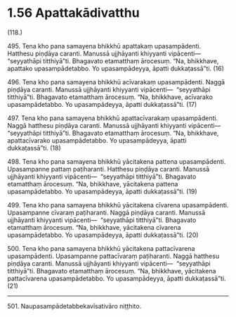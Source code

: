 # 1.56 Apattakādivatthu

(118.)

495\. Tena kho pana samayena bhikkhū apattakaṃ upasampādenti. Hatthesu piṇḍāya caranti. Manussā ujjhāyanti khiyyanti vipācenti—  “seyyathāpi titthiyā”ti. Bhagavato etamatthaṃ ārocesuṃ. “Na, bhikkhave, apattako upasampādetabbo. Yo upasampādeyya, āpatti dukkaṭassā”ti. (16)

496\. Tena kho pana samayena bhikkhū acīvarakaṃ upasampādenti. Naggā piṇḍāya caranti. Manussā ujjhāyanti khiyyanti vipācenti—  “seyyathāpi titthiyā”ti. Bhagavato etamatthaṃ ārocesuṃ. “Na, bhikkhave, acīvarako upasampādetabbo. Yo upasampādeyya, āpatti dukkaṭassā”ti. (17)

497\. Tena kho pana samayena bhikkhū apattacīvarakaṃ upasampādenti. Naggā hatthesu piṇḍāya caranti. Manussā ujjhāyanti khiyyanti vipācenti—  “seyyathāpi titthiyā”ti. Bhagavato etamatthaṃ ārocesuṃ. “Na, bhikkhave, apattacīvarako upasampādetabbo. Yo upasampādeyya, āpatti dukkaṭassā”ti. (18)

498\. Tena kho pana samayena bhikkhū yācitakena pattena upasampādenti. Upasampanne pattaṃ paṭiharanti. Hatthesu piṇḍāya caranti. Manussā ujjhāyanti khiyyanti vipācenti—  “seyyathāpi titthiyā”ti. Bhagavato etamatthaṃ ārocesuṃ. “Na, bhikkhave, yācitakena pattena upasampādetabbo. Yo upasampādeyya, āpatti dukkaṭassā”ti. (19)

499\. Tena kho pana samayena bhikkhū yācitakena cīvarena upasampādenti. Upasampanne cīvaraṃ paṭiharanti. Naggā piṇḍāya caranti. Manussā ujjhāyanti khiyyanti vipācenti—  “seyyathāpi titthiyā”ti. Bhagavato etamatthaṃ ārocesuṃ. “Na, bhikkhave, yācitakena cīvarena upasampādetabbo. Yo upasampādeyya, āpatti dukkaṭassā”ti. (20)

500\. Tena kho pana samayena bhikkhū yācitakena pattacīvarena upasampādenti. Upasampanne pattacīvaraṃ paṭiharanti. Naggā hatthesu piṇḍāya caranti. Manussā ujjhāyanti khiyyanti vipācenti—  “seyyathāpi titthiyā”ti. Bhagavato etamatthaṃ ārocesuṃ. “Na, bhikkhave, yācitakena pattacīvarena upasampādetabbo. Yo upasampādeyya, āpatti dukkaṭassā”ti. (21)

---

501\. Naupasampādetabbekavīsativāro niṭṭhito.
